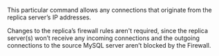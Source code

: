 This particular command allows any connections that originate from the 
replica server’s IP addresses.

Changes to the replica’s firewall rules aren't required, since the replica 
server(s) won’t receive any incoming connections and the outgoing connections 
to the source MySQL server aren’t blocked by the Firewall.